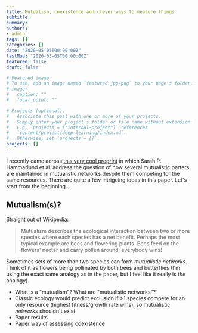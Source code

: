 ```yaml
---
title: Mutualism, coexistence and clever ways to measure things
subtitle:
summary:
authors:
- admin
tags: []
categories: []
date: "2020-05-05T00:00:00Z"
lastMod: "2020-05-05T00:00:00Z"
featured: false
draft: false

# Featured image
# To use, add an image named `featured.jpg/png` to your page's folder. 
# image:
#   caption: ""
#   focal_point: ""

# Projects (optional).
#   Associate this post with one or more of your projects.
#   Simply enter your project's folder or file name without extension.
#   E.g. `projects = ["internal-project"]` references 
#   `content/project/deep-learning/index.md`.
#   Otherwise, set `projects = []`.
projects: []
---
```


I recently came across [this very cool preprint](https://www.biorxiv.org/content/10.1101/2020.04.22.055517v1) in which Sarah P. Hammarlund et al. address the question of how several mutualistic parters are maintained in mutualistic networks despite them competing for the same resources. There are quite a few intriguing ideas in this paper. Let's start from the beginning...

## Mutualism(s)?

Straight out of [Wikipedia](https://en.wikipedia.org/wiki/Mutualism_(biology)):
> Mutualism describes the ecological interaction between two or more species where each species has a net benefit.
Perhaps the most typical example are bees and flowering plants. Bees feed on the flowers' nectar and carry pollen around: everybody wins!

Sometimes sets of more than two species can form _mutualistic networks_. Think of it as flowers being pollinated by both bees and butterflies (I'm using the exact same analogy as in the paper, but I feel like it really is _the_ analogy).

- What is a "mutualism"? What are "mutualistic networks"?
- Classic ecology would predict exclusion if >1 species compete for an only resource (highest fitness/growth rate wins), so mutualistic _networks_ shouldn't exist
- Paper results
- Paper way of assessing coexistence
